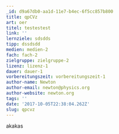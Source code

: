 ```yaml
---
_id: d9a67db0-aa1d-11e7-b4ec-6f5cc857b800
title: qpCVz
art: oer
titel: testestest
link: ''
lernziele: sdsdds
tipp: dssdsdd
medien: medien-2
fach: fach-2
zielgruppe: zielgruppe-2
lizenz: lizenz-1
dauer: dauer-1
vorbereitungszeit: vorbereitungszeit-1
author-name: Newton
author-email: newton@physics.org
author-website: newton.org
tags: ''
date: '2017-10-05T22:38:04.262Z'
slug: qpcvz
---
```

akakas
